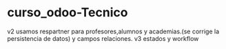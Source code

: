 
# curso_odoo-Tecnico
v2 usamos respartner para profesores,alumnos y academias.(se corrige la persistencia de datos) y campos relaciones.
v3 estados y workflow
